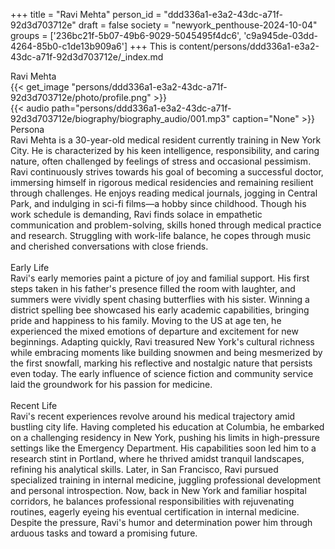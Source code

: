 +++
title = "Ravi Mehta"
person_id = "ddd336a1-e3a2-43dc-a71f-92d3d703712e"
draft = false
society = "newyork_penthouse-2024-10-04"
groups = ['236bc21f-5b07-49b6-9029-5045495f4dc6', 'c9a945de-03dd-4264-85b0-c1de13b909a6']
+++
This is content/persons/ddd336a1-e3a2-43dc-a71f-92d3d703712e/_index.md

<script>
(function() {
    const personId = "ddd336a1-e3a2-43dc-a71f-92d3d703712e";
    const societyId = "newyork_penthouse-2024-10-04";

    // Set the selected person and society in localStorage
    localStorage.setItem('selectedPerson', personId);
    localStorage.setItem('selectedSociety', societyId);

    // Automatically set the dropdowns based on this person's data
    const societySelect = document.getElementById('society-select');
    const personSelect = document.getElementById('person-select');

    if (societySelect) {
    societySelect.value = societyId;
    }
    if (personSelect) {
    personSelect.value = personId;
    }
})();
</script><div class="h1_1_right">Ravi Mehta</div>{{< get_image "persons/ddd336a1-e3a2-43dc-a71f-92d3d703712e/photo/profile.png" >}}
<br>
{{< audio
    path="persons/ddd336a1-e3a2-43dc-a71f-92d3d703712e/biography/biography_audio/001.mp3" 
    caption="None"
>}}
<br>
<div class="h2">Persona</div><div class="plain">Ravi Mehta is a 30-year-old medical resident currently training in New York City. He is characterized by his keen intelligence, responsibility, and caring nature, often challenged by feelings of stress and occasional pessimism. Ravi continuously strives towards his goal of becoming a successful doctor, immersing himself in rigorous medical residencies and remaining resilient through challenges. He enjoys reading medical journals, jogging in Central Park, and indulging in sci-fi films—a hobby since childhood. Though his work schedule is demanding, Ravi finds solace in empathetic communication and problem-solving, skills honed through medical practice and research. Struggling with work-life balance, he copes through music and cherished conversations with close friends.</div><br>
<div class="h2">Early Life</div><div class="plain">Ravi's early memories paint a picture of joy and familial support. His first steps taken in his father's presence filled the room with laughter, and summers were vividly spent chasing butterflies with his sister. Winning a district spelling bee showcased his early academic capabilities, bringing pride and happiness to his family. Moving to the US at age ten, he experienced the mixed emotions of departure and excitement for new beginnings. Adapting quickly, Ravi treasured New York's cultural richness while embracing moments like building snowmen and being mesmerized by the first snowfall, marking his reflective and nostalgic nature that persists even today. The early influence of science fiction and community service laid the groundwork for his passion for medicine.</div><br>
<div class="h2">Recent Life</div><div class="plain">Ravi's recent experiences revolve around his medical trajectory amid bustling city life. Having completed his education at Columbia, he embarked on a challenging residency in New York, pushing his limits in high-pressure settings like the Emergency Department. His capabilities soon led him to a research stint in Portland, where he thrived amidst tranquil landscapes, refining his analytical skills. Later, in San Francisco, Ravi pursued specialized training in internal medicine, juggling professional development and personal introspection. Now, back in New York and familiar hospital corridors, he balances professional responsibilities with rejuvenating routines, eagerly eyeing his eventual certification in internal medicine. Despite the pressure, Ravi's humor and determination power him through arduous tasks and toward a promising future.</div><br>
